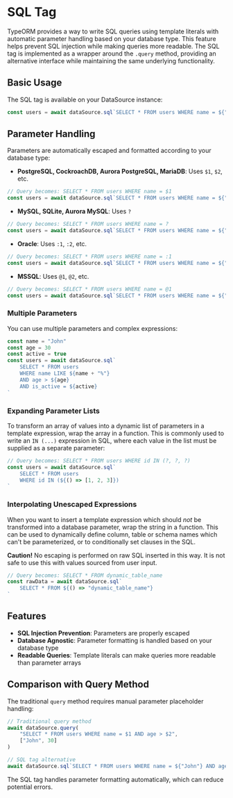 # SQL Tag

TypeORM provides a way to write SQL queries using template literals with automatic parameter handling based on your database type. This feature helps prevent SQL injection while making queries more readable. The SQL tag is implemented as a wrapper around the `.query` method, providing an alternative interface while maintaining the same underlying functionality.

## Basic Usage

The SQL tag is available on your DataSource instance:

```typescript
const users = await dataSource.sql`SELECT * FROM users WHERE name = ${"John"}`
```

## Parameter Handling

Parameters are automatically escaped and formatted according to your database type:

- **PostgreSQL, CockroachDB, Aurora PostgreSQL, MariaDB**: Uses `$1`, `$2`, etc.
```typescript
// Query becomes: SELECT * FROM users WHERE name = $1
const users = await dataSource.sql`SELECT * FROM users WHERE name = ${"John"}`
```

- **MySQL, SQLite, Aurora MySQL**: Uses `?`
```typescript
// Query becomes: SELECT * FROM users WHERE name = ?
const users = await dataSource.sql`SELECT * FROM users WHERE name = ${"John"}`
```

- **Oracle**: Uses `:1`, `:2`, etc.
```typescript
// Query becomes: SELECT * FROM users WHERE name = :1
const users = await dataSource.sql`SELECT * FROM users WHERE name = ${"John"}`
```

- **MSSQL**: Uses `@1`, `@2`, etc.
```typescript
// Query becomes: SELECT * FROM users WHERE name = @1
const users = await dataSource.sql`SELECT * FROM users WHERE name = ${"John"}`
```

### Multiple Parameters

You can use multiple parameters and complex expressions:

```typescript
const name = "John"
const age = 30
const active = true
const users = await dataSource.sql`
    SELECT * FROM users
    WHERE name LIKE ${name + "%"}
    AND age > ${age}
    AND is_active = ${active}
`
```

### Expanding Parameter Lists

To transform an array of values into a dynamic list of parameters in a template expression, wrap the array in a function. This is commonly used to write an `IN (...)` expression in SQL, where each value in the list must be supplied as a separate parameter:

```typescript
// Query becomes: SELECT * FROM users WHERE id IN (?, ?, ?)
const users = await dataSource.sql`
    SELECT * FROM users
    WHERE id IN (${() => [1, 2, 3]})
`
```

### Interpolating Unescaped Expressions

When you want to insert a template expression which should _not_ be transformed into a database parameter, wrap the string in a function. This can be used to dynamically define column, table or schema names which can't be parameterized, or to conditionally set clauses in the SQL.

**Caution!** No escaping is performed on raw SQL inserted in this way. It is not safe to use this with values sourced from user input.

```typescript
// Query becomes: SELECT * FROM dynamic_table_name
const rawData = await dataSource.sql`
    SELECT * FROM ${() => "dynamic_table_name"}
`
```

## Features

- **SQL Injection Prevention**: Parameters are properly escaped
- **Database Agnostic**: Parameter formatting is handled based on your database type
- **Readable Queries**: Template literals can make queries more readable than parameter arrays

## Comparison with Query Method

The traditional `query` method requires manual parameter placeholder handling:

```typescript
// Traditional query method
await dataSource.query(
    "SELECT * FROM users WHERE name = $1 AND age > $2",
    ["John", 30]
)

// SQL tag alternative
await dataSource.sql`SELECT * FROM users WHERE name = ${"John"} AND age > ${30}`
```

The SQL tag handles parameter formatting automatically, which can reduce potential errors.
